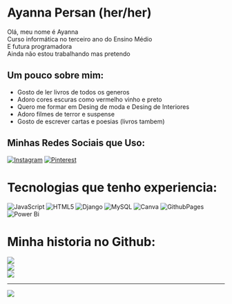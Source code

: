 # Ayanna Persan (her/her)
Olá, meu nome é Ayanna<br>Curso informática no terceiro ano do Ensino Médio<br>
E futura programadora<br>Ainda não estou trabalhando mas pretendo<br>


## Um pouco sobre mim: 

* Gosto de ler livros de todos os generos
* Adoro cores escuras como vermelho vinho e preto
* Quero me formar em Desing de moda e Desing de Interiores
* Adoro filmes de terror e suspense
* Gosto de escrever cartas e poesias (livros tambem)


## Minhas Redes Sociais que Uso:
[![Instagram](https://img.shields.io/badge/Instagram-%23E4405F.svg?logo=Instagram&logoColor=white)](https://instagram.com/ayawxs_) [![Pinterest](https://img.shields.io/badge/Pinterest-%23E60023.svg?logo=Pinterest&logoColor=white)](https://pinterest.com/Siren005) 

# Tecnologias que tenho experiencia:
![JavaScript](https://img.shields.io/badge/javascript-%23323330.svg?style=for-the-badge&logo=javascript&logoColor=%23F7DF1E) ![HTML5](https://img.shields.io/badge/html5-%23E34F26.svg?style=for-the-badge&logo=html5&logoColor=white) ![Django](https://img.shields.io/badge/django-%23092E20.svg?style=for-the-badge&logo=django&logoColor=white) ![MySQL](https://img.shields.io/badge/mysql-%2300000f.svg?style=for-the-badge&logo=mysql&logoColor=white) ![Canva](https://img.shields.io/badge/Canva-%2300C4CC.svg?style=for-the-badge&logo=Canva&logoColor=white) ![GithubPages](https://img.shields.io/badge/github%20pages-121013?style=for-the-badge&logo=github&logoColor=white) ![Power Bi](https://img.shields.io/badge/power_bi-F2C811?style=for-the-badge&logo=powerbi&logoColor=black)

# Minha historia no Github:
![](https://github-readme-stats.vercel.app/api?username=AyaMachina&theme=dracula&hide_border=false&include_all_commits=false&count_private=false)<br/>
![](https://github-readme-streak-stats.herokuapp.com/?user=AyaMachina&theme=dracula&hide_border=false)<br/>
![](https://github-readme-stats.vercel.app/api/top-langs/?username=AyaMachina&theme=dracula&hide_border=false&include_all_commits=false&count_private=false&layout=compact)

---
[![](https://visitcount.itsvg.in/api?id=AyaMachina&icon=0&color=0)](https://visitcount.itsvg.in)